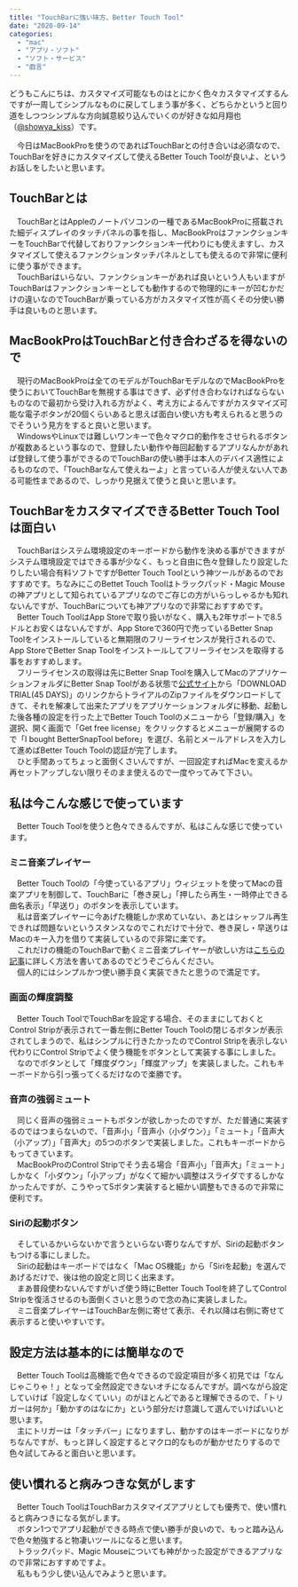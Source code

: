 ```yaml
---
title: "TouchBarに強い味方、Better Touch Tool"
date: "2020-09-14"
categories: 
  - "mac"
  - "アプリ・ソフト"
  - "ソフト・サービス"
  - "戯言"
---
```


どうもこんにちは、カスタマイズ可能なものはとにかく色々カスタマイズするんですが一周してシンプルなものに戻してしまう事が多く、どちらかというと回り道をしつつシンプルな方向誠意絞り込んでいくのが好きな如月翔也（[@showya\_kiss](http://twitter.com/showya_kiss)）です。  
  
　今日はMacBookProを使うのであればTouchBarとの付き合いは必須なので、TouchBarを好きにカスタマイズして使えるBetter Touch Toolが良いよ、というお話しをしたいと思います。

## TouchBarとは

　TouchBarとはAppleのノートパソコンの一種であるMacBookProに搭載された細ディスプレイのタッチパネルの事を指し、MacBookProはファンクションキーをTouchBarで代替しておりファンクションキー代わりにも使えますし、カスタマイズして使えるファンクションタッチパネルとしても使えるので非常に便利に使う事ができます。  
　TouchBarはいらない、ファンクションキーがあれば良いという人もいますがTouchBarはファンクションキーとしても動作するので物理的にキーが凹むかだけの違いなのでTouchBarが乗っている方がカスタマイズ性が高くその分使い勝手は良いものと思います。  

## MacBookProはTouchBarと付き合わざるを得ないので

　現行のMacBookProは全てのモデルがTouchBarモデルなのでMacBookProを使うにおいてTouchBarを無視する事はできず、必ず付き合わなければならないものなので最初から受け入れる方がよく、考え方によるんですがカスタマイズ可能な電子ボタンが20個くらいあると思えば面白い使い方も考えられると思うのでそういう見方をすると良いと思います。  
　WindowsやLinuxでは難しいワンキーで色々マクロ的動作をさせられるボタンが複数あるという事なので、登録したい動作や毎回起動するアプリなんかがあれば登録して使う事ができるのでTouchBarの使い勝手は本人のデバイス適性によるものなので、「TouchBarなんて使えねーよ」と言っている人が使えない人である可能性まであるので、しっかり見据えて使うと良いと思います。  

## TouchBarをカスタマイズできるBetter Touch Toolは面白い

　TouchBarはシステム環境設定のキーボードから動作を決める事ができますがシステム環境設定ではできる事が少なく、もっと自由に色々登録したり設定したりしたい場合有料ソフトですがBetter Touch Toolという神ツールがあるのでおすすめです。ちなみにこのBettet Touch Toolはトラックパッド・Magic Mouseの神アプリとして知られているアプリなのでご存じの方がいらっしゃるかも知れないんですが、TouchBarについても神アプリなので非常におすすめです。  
　Better Touch ToolはApp Storeで取り扱いがなく、購入も2年サポートで8.5ドルとお安くはないんですが、App Storeで360円で売っているBetter Snap Toolをインストールしていると無期限のフリーライセンスが発行されるので、App StoreでBetter Snap Toolをインストールしてフリーライセンスを取得する事をおすすめします。  
　フリーライセンスの取得は先にBetter Snap Toolを購入してMacのアプリケーションフォルダにBetter Snap Toolがある状態で[公式サイト](https://folivora.ai/)から「DOWNLOAD TRIAL(45 DAYS)」のリンクからトライアルのZipファイルをダウンロードしてきて、それを解凍して出来たアプリをアプリケーションフォルダに移動、起動した後各種の設定を行った上でBetter Touch Toolのメニューから「登録/購入」を選択、開く画面で「Get free license」をクリックするとメニューが展開するので「I bought BetterSnapTool before」を選び、名前とメールアドレスを入力して進めばBetter Touch Toolの認証が完了します。  
　ひと手間あってちょっと面倒くさいんですが、一回設定すればMacを変えるか再セットアップしない限りそのまま使えるので一度やってみて下さい。  

## 私は今こんな感じで使っています

　Better Touch Toolを使うと色々できるんですが、私はこんな感じで使っています。

### ミニ音楽プレイヤー

　Better Touch Toolの「今使っているアプリ」ウィジェットを使ってMacの音楽アプリを制御して、TouchBarに「巻き戻し」「押したら再生・一時停止できる曲名表示」「早送り」のボタンを表示しています。  
　私は音楽プレイヤーに今あげた機能しか求めていない、あとはシャッフル再生できれば問題ないというスタンスなのでこれだけで十分で、巻き戻し・早送りはMacのキー入力を借りて実装しているので非常に楽です。  
　これだけの機能のTouchBarで動くミニ音楽プレイヤーが欲しい方は[こちらの記事](https://techblog.show-ya.blue/?p=5006#i)に詳しく方法を書いてあるのでどうぞごらんください。  
　個人的にはシンプルかつ使い勝手良く実装できたと思うので満足です。  

### 画面の輝度調整

　Better Touch ToolでTouchBarを設定する場合、そのままにしておくとControl Stripが表示されて一番左側にBetter Touch Toolの閉じるボタンが表示されてしまうので、私はシンプルに行きたかったのでControl Stripを表示しない代わりにControl Stripでよく使う機能をボタンとして実装する事にしました。  
　なのでボタンとして「輝度ダウン」「輝度アップ」を実装しました。これもキーボードから引っ張ってくるだけなので楽勝です。  

### 音声の強弱ミュート

　同じく音声の強弱ミュートもボタンが欲しかったのですが、ただ普通に実装するのではつまらないので、「音声小」「音声小（小ダウン）」「ミュート」「音声大（小アップ）」「音声大」の5つのボタンで実装しました。これもキーボードからもってきています。  
　MacBookProのControl Stripでそう去る場合「音声小」「音声大」「ミュート」しかなく「小ダウン」「小アップ」がなくて細かい調整はスライダでするしかなかったんですが、こうやって5ボタン実装すると細かい調整もできるので非常に便利です。  

### Siriの起動ボタン

　そしているかいらないかで言うといらない寄りなんですが、Siriの起動ボタンもつける事にしました。  
　Siriの起動はキーボードではなく「Mac OS機能」から「Siriを起動」を選んであげるだけで、後は他の設定と同じく出来ます。  
　まあ普段使わないんですがいざ使う時にBetter Touch Toolを終了してControl Stripを復活させるのも面倒くさいと思うので念の為に実装しました。  
　ミニ音楽プレイヤーはTouchBar左側に寄せて表示、それ以降は右側に寄せて表示すると使いやすいです。  

## 設定方法は基本的には簡単なので

　Better Touch Toolは高機能で色々できるので設定項目が多く初見では「なんじゃこりゃ！」となって全然設定できないオチになるんですが。調べながら設定していけば「設定しなくていい」のがほとんどであると理解できるので、「トリガーは何か」「動かすのはなにか」という部分だけ意識して選んでいけばいいと思います。  
　主にトリガーは「タッチバー」になりますし、動かすのはキーボードになりがちなんですが、もっと詳しく設定するとマクロ的なものが動かせたりするので色々試してみると面白いと思います。  

## 使い慣れると病みつきな気がします

　Better Touch ToolはTouchBarカスタマイズアプリとしても優秀で、使い慣れると病みつきになる気がします。  
　ボタン1つでアプリ起動ができる時点で使い勝手が良いので、もっと踏み込んで色々勉強すると物凄いツールになると思います。  
　トラックパッド、Magic Mouseについても神がかった設定ができるアプリなので非常におすすめですよ。  
　私ももう少し使い込んでみようと思います。

